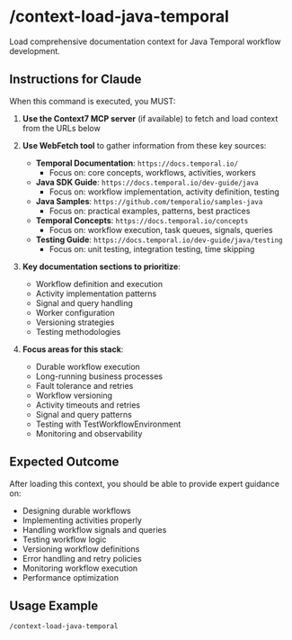 # /context-load-java-temporal

Load comprehensive documentation context for Java Temporal workflow development.

## Instructions for Claude

When this command is executed, you MUST:

1. **Use the Context7 MCP server** (if available) to fetch and load context from the URLs below
2. **Use WebFetch tool** to gather information from these key sources:
   - **Temporal Documentation**: `https://docs.temporal.io/`
     - Focus on: core concepts, workflows, activities, workers
   - **Java SDK Guide**: `https://docs.temporal.io/dev-guide/java`
     - Focus on: workflow implementation, activity definition, testing
   - **Java Samples**: `https://github.com/temporalio/samples-java`
     - Focus on: practical examples, patterns, best practices
   - **Temporal Concepts**: `https://docs.temporal.io/concepts`
     - Focus on: workflow execution, task queues, signals, queries
   - **Testing Guide**: `https://docs.temporal.io/dev-guide/java/testing`
     - Focus on: unit testing, integration testing, time skipping

3. **Key documentation sections to prioritize**:
   - Workflow definition and execution
   - Activity implementation patterns
   - Signal and query handling
   - Worker configuration
   - Versioning strategies
   - Testing methodologies

4. **Focus areas for this stack**:
   - Durable workflow execution
   - Long-running business processes
   - Fault tolerance and retries
   - Workflow versioning
   - Activity timeouts and retries
   - Signal and query patterns
   - Testing with TestWorkflowEnvironment
   - Monitoring and observability

## Expected Outcome

After loading this context, you should be able to provide expert guidance on:

- Designing durable workflows
- Implementing activities properly
- Handling workflow signals and queries
- Testing workflow logic
- Versioning workflow definitions
- Error handling and retry policies
- Monitoring workflow execution
- Performance optimization

## Usage Example

```
/context-load-java-temporal
```
